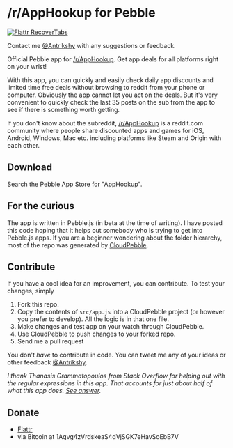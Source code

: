/r/AppHookup for Pebble
====================

[![Flattr RecoverTabs](http://api.flattr.com/button/flattr-badge-large.png)](https://flattr.com/submit/auto?user_id=Antrikshy&url=github.com/Antrikshy/AppHookup-for-Pebble&title=AppHookup-for-Pebble&language=English&tags=github&category=software)

Contact me [@Antrikshy](http://twitter.com/Antrikshy) with any suggestions or feedback.

Official Pebble app for [/r/AppHookup](http://www.reddit.com/r/AppHookup). Get app deals for all platforms right on your wrist!

With this app, you can quickly and easily check daily app discounts and limited time free deals without browsing to reddit from your phone or computer. Obviously the app cannot let you act on the deals. But it's very convenient to quickly check the last 35 posts on the sub from the app to see if there is something worth getting.

If you don't know about the subreddit, [/r/AppHookup](http://www.reddit.com/r/AppHookup) is a reddit.com community where people share discounted apps and games for iOS, Android, Windows, Mac etc. including platforms like Steam and Origin with each other.

Download
--------

Search the Pebble App Store for "AppHookup".

For the curious
---------------

The app is written in Pebble.js (in beta at the time of writing). I have posted this code hoping that it helps out somebody who is trying to get into Pebble.js apps. If you are a beginner wondering about the folder hierarchy, most of the repo was generated by [CloudPebble](http://www.cloudpebble.net).

Contribute
----------

If you have a cool idea for an improvement, you can contribute. To test your changes, simply 

1. Fork this repo.
2. Copy the contents of `src/app.js` into a CloudPebble project (or however you prefer to develop). All the logic is in that one file.
3. Make changes and test app on your watch through CloudPebble.
4. Use CloudPebble to push changes to your forked repo.
5. Send me a pull request

You don't *have* to contribute in code. You can tweet me any of your ideas or other feedback [@Antrikshy](http://twitter.com/Antrikshy).

*I thank Thanasis Grammatopoulos from Stack Overflow for helping out with the regular expressions in this app. That accounts for just about half of what this app does. [See answer](http://stackoverflow.com/a/26446394/2005759).*

Donate
------

* [Flattr](https://flattr.com/submit/auto?user_id=Antrikshy&url=github.com/Antrikshy/AppHookup-for-Pebble&title=AppHookup-for-Pebble&language=English&tags=github&category=software)
* via Bitcoin at 1Aqvg4zVrdskeaS4dVjSGK7eHavSoEbB7V

